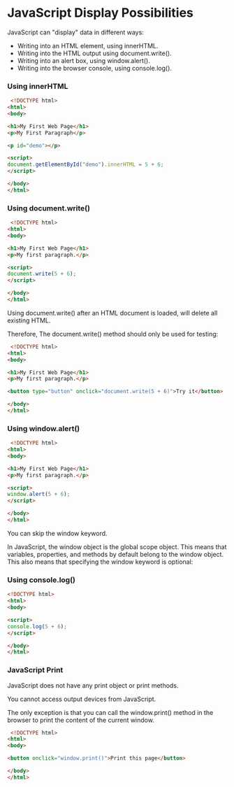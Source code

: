 # JavaScript Display Possibilities

JavaScript can "display" data in different ways:

- Writing into an HTML element, using innerHTML.
- Writing into the HTML output using document.write().
- Writing into an alert box, using window.alert().
- Writing into the browser console, using console.log().

### Using innerHTML

```HTML
 <!DOCTYPE html>
<html>
<body>

<h1>My First Web Page</h1>
<p>My First Paragraph</p>

<p id="demo"></p>

<script>
document.getElementById("demo").innerHTML = 5 + 6;
</script>

</body>
</html>
```

### Using document.write()

```HTML
 <!DOCTYPE html>
<html>
<body>

<h1>My First Web Page</h1>
<p>My first paragraph.</p>

<script>
document.write(5 + 6);
</script>

</body>
</html>
```

Using document.write() after an HTML document is loaded, will delete all existing HTML.

Therefore, The document.write() method should only be used for testing:

```HTML
 <!DOCTYPE html>
<html>
<body>

<h1>My First Web Page</h1>
<p>My first paragraph.</p>

<button type="button" onclick="document.write(5 + 6)">Try it</button>

</body>
</html>
```

### Using window.alert()

```HTML
 <!DOCTYPE html>
<html>
<body>

<h1>My First Web Page</h1>
<p>My first paragraph.</p>

<script>
window.alert(5 + 6);
</script>

</body>
</html>
```

You can skip the window keyword.

In JavaScript, the window object is the global scope object. This means that variables, properties, and methods by default belong to the window object. This also means that specifying the window keyword is optional:

### Using console.log()

```HTML
<!DOCTYPE html>
<html>
<body>

<script>
console.log(5 + 6);
</script>

</body>
</html>
```

### JavaScript Print

JavaScript does not have any print object or print methods.

You cannot access output devices from JavaScript.

The only exception is that you can call the window.print() method in the browser to print the content of the current window.

```HTML
 <!DOCTYPE html>
<html>
<body>

<button onclick="window.print()">Print this page</button>

</body>
</html>
```
